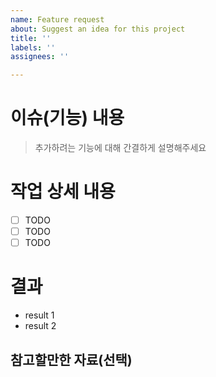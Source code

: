 ```yaml
---
name: Feature request
about: Suggest an idea for this project
title: ''
labels: ''
assignees: ''

---
```


# 이슈(기능) 내용

> 추가하려는 기능에 대해 간결하게 설명해주세요

# 작업 상세 내용

- [ ] TODO
- [ ] TODO
- [ ] TODO

# 결과
- result 1
- result 2


## 참고할만한 자료(선택)

